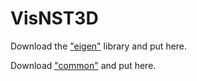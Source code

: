 # VisNST3D

Download the ["eigen"](http://eigen.tuxfamily.org/index.php?title=Main_Page) library and put here.

Download ["common"](https://drive.google.com/drive/folders/1iO1s4W6nB-grks_rUtsHtxCIYqgO_X5y?usp=sharing) and put here.
